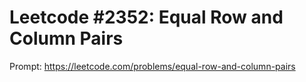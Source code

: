# Leetcode #2352: Equal Row and Column Pairs
Prompt: https://leetcode.com/problems/equal-row-and-column-pairs